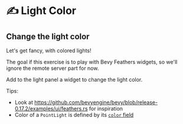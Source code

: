 # ✍️ Light Color

## Change the light color

Let's get fancy, with colored lights!

The goal if this exercise is to play with Bevy Feathers widgets, so we'll ignore the remote server part for now.

Add to the light panel a widget to change the light color.

Tips:

- Look at <https://github.com/bevyengine/bevy/blob/release-0.17.2/examples/ui/feathers.rs> for inspiration
- Color of a `PointLight` is defined by its [`color` field](https://docs.rs/bevy/0.17.2/bevy/light/struct.PointLight.html#structfield.color)
